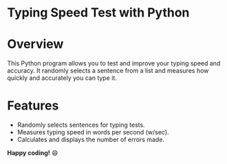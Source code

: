 # Typing Speed Test with Python

# Overview

This Python program allows you to test and improve your typing speed and accuracy. It randomly selects a sentence from a list and measures how quickly and accurately you can type it.

# Features 
- Randomly selects sentences for typing tests.
- Measures typing speed in words per second (w/sec).
- Calculates and displays the number of errors made.

 **Happy coding!** 😄
